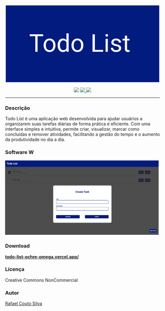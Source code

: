 <p align="center">
   <img src="./assets/readme/logo.png"> 
</p>
<p align="center">
<span>
    <img src="https://img.shields.io/badge/React-20232A?style=for-the-badge&logo=react&logoColor=61DAFB">
    <a href="./LICENSE">
        <img src="https://img.shields.io/badge/licença-CCNC-20232A?style=for-the-badge&logoColor=61DAFB">
    </a>
    <img src="https://img.shields.io/badge/mantido-sim-20232A?style=for-the-badge&logoColor=61DAFB">
</span>
</p>
<hr></hr>
<h3>Descrição</h3>
    Todo List é uma aplicação web desenvolvida para ajudar usuários a organizarem suas tarefas diárias de forma prática e eficiente. Com uma interface simples e intuitiva, permite criar, visualizar, marcar como concluídas e remover atividades, facilitando a gestão do tempo e o aumento da produtividade no dia a dia.
<p>
    
</p>
<h3>Software W</h3>
<p>
<img src="./assets/readme/screen.png" width="500">
</p>
<h3>Download</h3>
<a href="https://todo-list-ochre-omega.vercel.app/">
    <strong>
        <p>todo-list-ochre-omega.vercel.app/</p>
    </strong>
</a>
<h3>Licença</h3>
<p>Creative Commons NonCommercial</p>
<h3>Autor</h3>
<a href="https://www.linkedin.com/in/rafa-couto/"> 
    <p>Rafael Couto Silva</p>
</a>